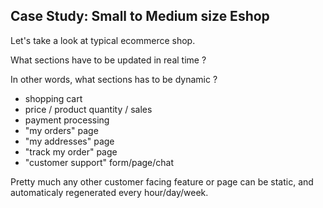 

## Case Study: Small to Medium size Eshop

Let's take a look at typical ecommerce shop.

What sections have to be updated in real time ?

In other words, what sections has to be dynamic ?

* shopping cart
* price / product quantity / sales
* payment processing
* "my orders" page
* "my addresses" page
* "track my order" page
* "customer support" form/page/chat

Pretty much any other customer facing feature or page can be static, and automaticaly regenerated every hour/day/week. 

